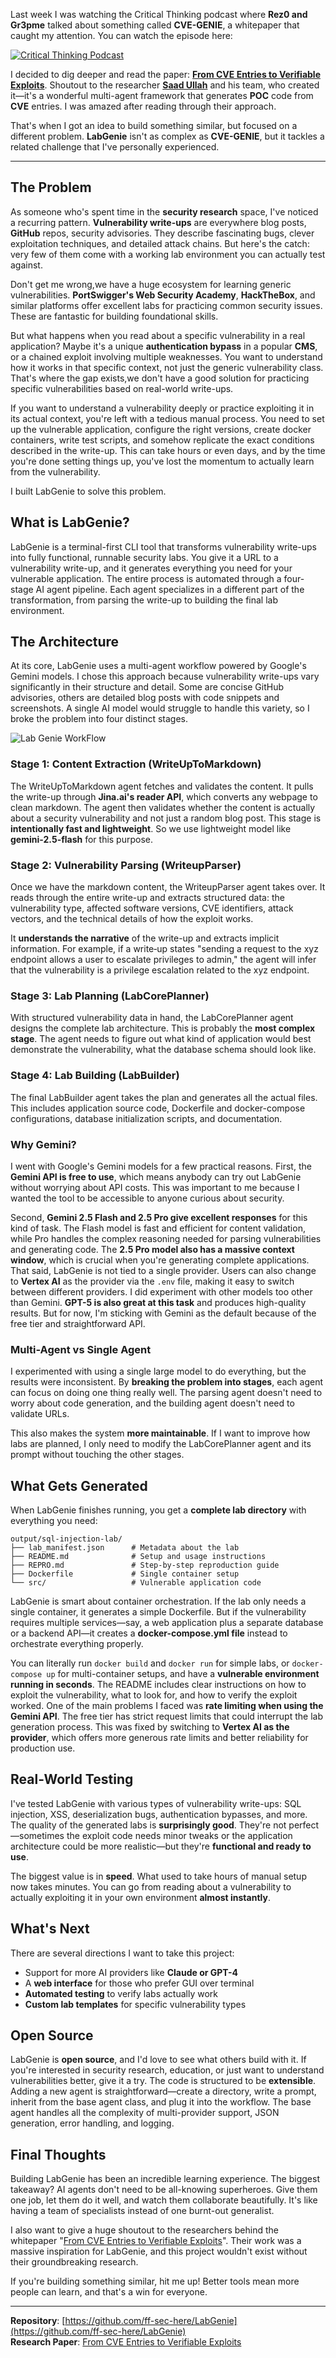 Last week I was watching the Critical Thinking podcast where **Rez0 and Gr3pme** talked about something called **CVE-GENIE**, a whitepaper that caught my attention. You can watch the episode here: 

[![Critical Thinking Podcast](https://img.youtube.com/vi/l6O_ez2CTOo/0.jpg)](https://www.youtube.com/embed/l6O_ez2CTOo)

I decided to dig deeper and read the paper: [**From CVE Entries to Verifiable Exploits**](https://arxiv.org/pdf/2509.01835). Shoutout to the researcher [**Saad Ullah**](https://www.linkedin.com/in/saadullah01/) and his team, who created it—it's a wonderful multi-agent framework that generates **POC** code from **CVE** entries. I was amazed after reading through their approach.

That's when I got an idea to build something similar, but focused on a different problem. **LabGenie** isn't as complex as **CVE-GENIE**, but it tackles a related challenge that I've personally experienced.

---

## The Problem

As someone who's spent time in the **security research** space, I've noticed a recurring pattern. **Vulnerability write-ups** are everywhere blog posts, **GitHub** repos, security advisories. They describe fascinating bugs, clever exploitation techniques, and detailed attack chains. But here's the catch: very few of them come with a working lab environment you can actually test against.

Don't get me wrong,we have a huge ecosystem for learning generic vulnerabilities. **PortSwigger's Web Security Academy**, **HackTheBox**, and similar platforms offer excellent labs for practicing common security issues. These are fantastic for building foundational skills.


But what happens when you read about a specific vulnerability in a real application? Maybe it's a unique **authentication bypass** in a popular **CMS**, or a chained exploit involving multiple weaknesses. You want to understand how it works in that specific context, not just the generic vulnerability class. That's where the gap exists,we don't have a good solution for practicing specific vulnerabilities based on real-world write-ups.

If you want to understand a vulnerability deeply or practice exploiting it in its actual context, you're left with a tedious manual process. You need to set up the vulnerable application, configure the right versions, create docker containers, write test scripts, and somehow replicate the exact conditions described in the write-up. This can take hours or even days, and by the time you're done setting things up, you've lost the momentum to actually learn from the vulnerability.

I built LabGenie to solve this problem.

## What is LabGenie?

LabGenie is a terminal-first CLI tool that transforms vulnerability write-ups into fully functional, runnable security labs. You give it a URL to a vulnerability write-up, and it generates everything you need for your vulnerable application.
The entire process is automated through a four-stage AI agent pipeline. Each agent specializes in a different part of the transformation, from parsing the write-up to building the final lab environment.

## The Architecture

At its core, LabGenie uses a multi-agent workflow powered by Google's Gemini models. I chose this approach because vulnerability write-ups vary significantly in their structure and detail. Some are concise GitHub advisories, others are detailed blog posts with code snippets and screenshots. A single AI model would struggle to handle this variety, so I broke the problem into four distinct stages.

![Lab Genie WorkFlow](/images/flowchart.png)

### Stage 1: Content Extraction (WriteUpToMarkdown)

The WriteUpToMarkdown agent fetches and validates the content. It pulls the write-up through **Jina.ai's reader API**, which converts any webpage to clean markdown. The agent then validates whether the content is actually about a security vulnerability and not just a random blog post. This stage is **intentionally fast and lightweight**. So we use lightweight model like **gemini-2.5-flash** for this purpose.

### Stage 2: Vulnerability Parsing (WriteupParser)

Once we have the markdown content, the WriteupParser agent takes over. It reads through the entire write-up and extracts structured data: the vulnerability type, affected software versions, CVE identifiers, attack vectors, and the technical details of how the exploit works.

It **understands the narrative** of the write-up and extracts implicit information. For example, if a write‑up states "sending a request to the xyz endpoint allows a user to escalate privileges to admin," the agent will infer that the vulnerability is a privilege escalation related to the xyz endpoint.

### Stage 3: Lab Planning (LabCorePlanner)

With structured vulnerability data in hand, the LabCorePlanner agent designs the complete lab architecture. This is probably the **most complex stage**. The agent needs to figure out what kind of application would best demonstrate the vulnerability, what the database schema should look like.

### Stage 4: Lab Building (LabBuilder)

The final LabBuilder agent takes the plan and generates all the actual files. This includes application source code, Dockerfile and docker-compose configurations, database initialization scripts, and documentation.

### Why Gemini?

I went with Google's Gemini models for a few practical reasons. First, the **Gemini API is free to use**, which means anybody can try out LabGenie without worrying about API costs. This was important to me because I wanted the tool to be accessible to anyone curious about security.

Second, **Gemini 2.5 Flash and 2.5 Pro give excellent responses** for this kind of task. The Flash model is fast and efficient for content validation, while Pro handles the complex reasoning needed for parsing vulnerabilities and generating code. The **2.5 Pro model also has a massive context window**, which is crucial when you're generating complete applications.
That said, LabGenie is not tied to a single provider. Users can also change to **Vertex AI** as the provider via the `.env` file, making it easy to switch between different providers.
I did experiment with other models too other than Gemini. **GPT-5 is also great at this task** and produces high-quality results. But for now, I'm sticking with Gemini as the default because of the free tier and straightforward API. 

### Multi-Agent vs Single Agent

I experimented with using a single large model to do everything, but the results were inconsistent. By **breaking the problem into stages**, each agent can focus on doing one thing really well. The parsing agent doesn't need to worry about code generation, and the building agent doesn't need to validate URLs.

This also makes the system **more maintainable**. If I want to improve how labs are planned, I only need to modify the LabCorePlanner agent and its prompt without touching the other stages.


## What Gets Generated

When LabGenie finishes running, you get a **complete lab directory** with everything you need:

```
output/sql-injection-lab/
├── lab_manifest.json      # Metadata about the lab
├── README.md              # Setup and usage instructions
├── REPRO.md               # Step-by-step reproduction guide
├── Dockerfile             # Single container setup
└── src/                   # Vulnerable application code
```

LabGenie is smart about container orchestration. If the lab only needs a single container, it generates a simple Dockerfile. But if the vulnerability requires multiple services—say, a web application plus a separate database or a backend API—it creates a **docker-compose.yml file** instead to orchestrate everything properly.

You can literally run `docker build` and `docker run` for simple labs, or `docker-compose up` for multi-container setups, and have a **vulnerable environment running in seconds**. The README includes clear instructions on how to exploit the vulnerability, what to look for, and how to verify the exploit worked.
One of the main problems I faced was **rate limiting when using the Gemini API**. The free tier has strict request limits that could interrupt the lab generation process. This was fixed by switching to **Vertex AI as the provider**, which offers more generous rate limits and better reliability for production use.


## Real-World Testing

I've tested LabGenie with various types of vulnerability write-ups: SQL injection, XSS, deserialization bugs, authentication bypasses, and more. The quality of the generated labs is **surprisingly good**. They're not perfect—sometimes the exploit code needs minor tweaks or the application architecture could be more realistic—but they're **functional and ready to use**.

The biggest value is in **speed**. What used to take hours of manual setup now takes minutes. You can go from reading about a vulnerability to actually exploiting it in your own environment **almost instantly**.

## What's Next

There are several directions I want to take this project:

- Support for more AI providers like **Claude or GPT-4**
- A **web interface** for those who prefer GUI over terminal
- **Automated testing** to verify labs actually work
- **Custom lab templates** for specific vulnerability types

## Open Source

LabGenie is **open source**, and I'd love to see what others build with it. If you're interested in security research, education, or just want to understand vulnerabilities better, give it a try.
The code is structured to be **extensible**. Adding a new agent is straightforward—create a directory, write a prompt, inherit from the base agent class, and plug it into the workflow. The base agent handles all the complexity of multi-provider support, JSON generation, error handling, and logging.

## Final Thoughts

Building LabGenie has been an incredible learning experience. The biggest takeaway? AI agents don't need to be all-knowing superheroes. Give them one job, let them do it well, and watch them collaborate beautifully. It's like having a team of specialists instead of one burnt-out generalist.

I also want to give a huge shoutout to the researchers behind the whitepaper "[From CVE Entries to Verifiable Exploits](https://arxiv.org/pdf/2509.01835)". Their work was a massive inspiration for LabGenie, and this project wouldn't exist without their groundbreaking research.

If you're building something similar, hit me up! Better tools mean more people can learn, and that's a win for everyone.

---

**Repository**: [https://github.com/ff-sec-here/LabGenie](https://github.com/ff-sec-here/LabGenie)  
**Research Paper**: [From CVE Entries to Verifiable Exploits](https://arxiv.org/pdf/2509.01835)
